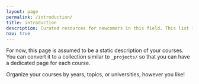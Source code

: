 ```yaml
---
layout: page
permalink: /introduction/
title: introduction
description: Curated resources for newcomers in this field. This list is regularly updated by our organizers. 
nav: true
---
```


For now, this page is assumed to be a static description of your courses. You can convert it to a collection similar to `_projects/` so that you can have a dedicated page for each course.

Organize your courses by years, topics, or universities, however you like!
